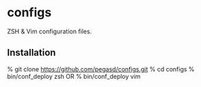 # configs

ZSH & Vim configuration files.

## Installation
% git clone https://github.com/pegasd/configs.git
% cd configs
% bin/conf_deploy zsh
OR
% bin/conf_deploy vim
